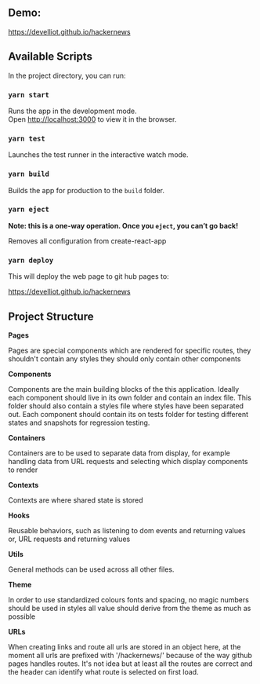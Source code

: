 ## Demo:

https://develliot.github.io/hackernews

## Available Scripts

In the project directory, you can run:

### `yarn start`

Runs the app in the development mode.<br />
Open [http://localhost:3000](http://localhost:3000) to view it in the browser.

### `yarn test`

Launches the test runner in the interactive watch mode.

### `yarn build`

Builds the app for production to the `build` folder.

### `yarn eject`

**Note: this is a one-way operation. Once you `eject`, you can’t go back!**

Removes all configuration from create-react-app

### `yarn deploy`

This will deploy the web page to git hub pages to:

https://develliot.github.io/hackernews

## Project Structure

**Pages**

Pages are special components which are rendered for specific routes, they shouldn't contain any styles they should only contain other components

**Components**

Components are the main building blocks of the this application. Ideally each component should live in its own folder and contain an index file. This folder should also contain a styles file where styles have been separated out. Each component should contain its on tests folder for testing different states and snapshots for regression testing.

**Containers**

Containers are to be used to separate data from display, for example handling data from URL requests and selecting which display components to render

**Contexts**

Contexts are where shared state is stored

**Hooks**

Reusable behaviors, such as listening to dom events and returning values or, URL requests and returning values

**Utils**

General methods can be used across all other files.

**Theme**

In order to use standardized colours fonts and spacing, no magic numbers should be used in styles all value should derive from the theme as much as possible

**URLs**

When creating links and route all urls are stored in an object here, at the moment all urls are prefixed with '/hackernews/' because of the way github pages handles routes. It's not idea but at least all the routes are correct and the header can identify what route is selected on first load.
